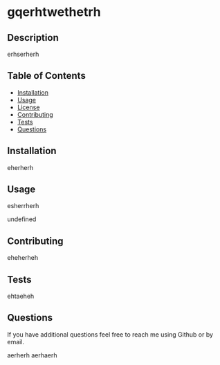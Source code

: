 # gqerhtwethetrh 

  ## Description

  erhserherh

  ## Table of Contents

  - [Installation](#installation)
  - [Usage](#usage)
  - [License](#license)
  - [Contributing](#contributing)
  - [Tests](#tests)
  - [Questions](#questions)

  ## Installation

  eherherh

  ## Usage

  esherrherh

  undefined

  ## Contributing

  eheherheh

  ## Tests

  ehtaeheh

  ## Questions

  If you have additional questions feel free to reach me using Github or by email.

  aerherh
  aerhaerh

